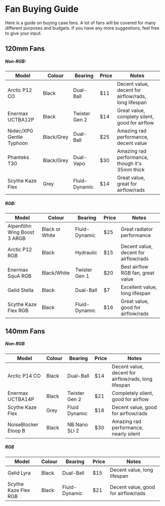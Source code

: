 # Fan Buying Guide

Here is a guide on buying case fans. A lot of fans will be covered for many different purposes and budgets. If you have any more suggestions, feel free to give your input.

## 120mm Fans

##### Non-RGB:
| Model                | Colour               | Bearing              | Price                | Notes                |
| --------------------------- | --------------------------- | --------------------------- | --------------------------- | --------------------------- |
| Arctic P12 CO               | Black                       | Dual-Ball                   | $11                         | Decent value, decent for airflow/rads, long lifespan |
| Enermax UCTBA12P            | Black                       | Twister Gen 2               | $14                         | Great value, complety silent, good for airflow |
| Nidec/XPG Gentle Typhoon    | Black/Grey                  | Dual-Ball                   | $25                         | Amazing rad performance, decent value |  
| Phanteks T30                | Black/Grey                  | Dual-Vapo                   | $30                         | Amazing rad performance, though it's 35mm thick |
| Scythe Kaze Flex            | Grey                        | Fluid-Dynamic               | $14                         | Great value, great for airflow/rads |

##### RGB:
| Model                       | Colour                      | Bearing                     | Price                       | Notes                       |
| --------------------------- | --------------------------- | --------------------------- | --------------------------- | --------------------------- |
| Alpenföhn Wing Boost 3 ARGB | Black or White              | Fluid-Dynamic               | $25                         | Great radiator performance |
| Arctic P12 RGB              | Black                       | Hydraulic                   | $15                         | Decent value, decent for airflow/rads |
| Enermax SquA RGB            | Black/White                 | Twister Gen 1               | $20                         | Best airflow RGB fan, great value |
| Gelid Stella                | Black                       | Dual-Ball                   | $7                          | Excellent value, long lifespan |
| Scythe Kaze Flex RGB        | Black                       | Fluid-Dynamic               | $16                         | Great value, good for airflow/rads |


## 140mm Fans

##### Non-RGB
| Model                       | Colour                      | Bearing                     | Price                       | Notes                       |
| --------------------------- | --------------------------- | --------------------------- | --------------------------- | --------------------------- |
| Arctic P14 CO               | Black                       | Dual-Ball                   | $14                         | Decent value, decent for airflow/rads, long lifespan |
| Enermax UCTBA14P            | Black                       | Twister Gen 2               | $21                         | Completely silent, good for airflow |
| Scythe Kaze Flex            | Grey                        | Fluid Dynamic               | $18                         | Decent value, good for airflow/rads |
| NoiseBlocker Eloop B        | Black                       | NB Nano SLI 2               | $30                         | Amazing rad performance, nearly silent |

##### RGB
| Model                       | Colour                      | Bearing                     | Price                       | Notes                       |
| --------------------------- | --------------------------- | --------------------------- | --------------------------- | --------------------------- |
| Gelid Lyra                  | Black                       | Dual-Ball                   | $15                         | Decent value, long lifespan |
| Scythe Kaze Flex RGB        | Black                       | Fluid-Dynamic               | $21                         | Decent value, good for airflow/rads |
